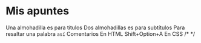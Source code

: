 # Mis apuntes

Una almohadilla es para títulos
Dos almohadillas es para subtítulos
Para resaltar una palabra `así`
Comentarios
    En HTML Shift+Option+A
    En CSS /* */